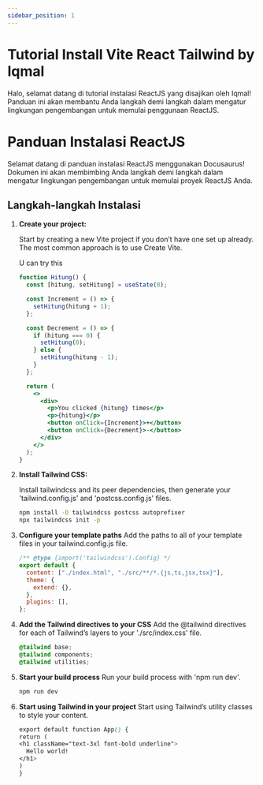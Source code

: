 ```yaml
---
sidebar_position: 1
---
```


# Tutorial Install Vite React Tailwind by Iqmal

Halo, selamat datang di tutorial instalasi ReactJS yang disajikan oleh Iqmal! Panduan ini akan membantu Anda langkah demi langkah dalam mengatur lingkungan pengembangan untuk memulai penggunaan ReactJS.

# Panduan Instalasi ReactJS

Selamat datang di panduan instalasi ReactJS menggunakan Docusaurus! Dokumen ini akan membimbing Anda langkah demi langkah dalam mengatur lingkungan pengembangan untuk memulai proyek ReactJS Anda.

## Langkah-langkah Instalasi

1. **Create your project:**

   Start by creating a new Vite project if you don’t have one set up already. The most common approach is to use Create Vite.

   <!-- ```jsx title=". jsx file"
   import React, { useState } from "react";

   const Counter = () => {
     const [count, setCount] = useState(0);

     return (
       <div>
         <p>Count: {count}</p>
         <button onClick={() => setCount(count + 1)}>Increment</button>
       </div>
     );
   };

   export default Counter;
   ``` -->

   U can try this

   ```jsx live
   function Hitung() {
     const [hitung, setHitung] = useState(0);

     const Increment = () => {
       setHitung(hitung + 1);
     };

     const Decrement = () => {
       if (hitung === 0) {
         setHitung(0);
       } else {
         setHitung(hitung - 1);
       }
     };

     return (
       <>
         <div>
           <p>You clicked {hitung} times</p>
           <p>{hitung}</p>
           <button onClick={Increment}>+</button>
           <button onClick={Decrement}>-</button>
         </div>
       </>
     );
   }
   ```

2. **Install Tailwind CSS:**

   Install tailwindcss and its peer dependencies, then generate your 'tailwind.config.js' and 'postcss.config.js' files.

   ```bash
   npm install -D tailwindcss postcss autoprefixer
   npx tailwindcss init -p
   ```

3. **Configure your template paths**
   Add the paths to all of your template files in your tailwind.config.js file.

   ```js
   /** @type {import('tailwindcss').Config} */
   export default {
     content: ["./index.html", "./src/**/*.{js,ts,jsx,tsx}"],
     theme: {
       extend: {},
     },
     plugins: [],
   };
   ```

4. **Add the Tailwind directives to your CSS**
   Add the @tailwind directives for each of Tailwind’s layers to your './src/index.css' file.

   ```css
   @tailwind base;
   @tailwind components;
   @tailwind utilities;
   ```

5. **Start your build process**
   Run your build process with 'npm run dev'.

   ```bash
   npm run dev
   ```

6. **Start using Tailwind in your project**
   Start using Tailwind’s utility classes to style your content.

   ```css
   export default function App() {
   return (
   <h1 className="text-3xl font-bold underline">
     Hello world!
   </h1>
   )
   }
   ```
